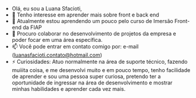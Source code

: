 -  Olá, eu sou a Luana Sfacioti, 
- 👀 Tenho interesse em aprender mais sobre front e back end
- 🌱 Atualmente estou aprendendo um pouco pelo curso de Imersão Front-end da FIAP
- 💞️ Procuro colaborar no desenvolvimento de projetos da empresa e poder focar em uma área específica.
- 📫 Você pode entrar em contato comigo por: e-mail (luanasfacioti.contato@hotmail.com)
- ⚡ Curiosidades: Atuo normalmente na área de suporte técnico, fazendo muiiita coisa, e me desenvolvi muito e em pouco tempo, tenho facilidade de aprender e sou uma pessoa
super curiosa, pretendo ter a oportunidade de ingressar na área de desenvolvimento e mostrar minhas habilidades e aprender cada vez mais.
<!---
Lu-sfacioti/Lu-sfacioti is a ✨ special ✨ repository because its `README.md` (this file) appears on your GitHub profile.
You can click the Preview link to take a look at your changes.
--->
